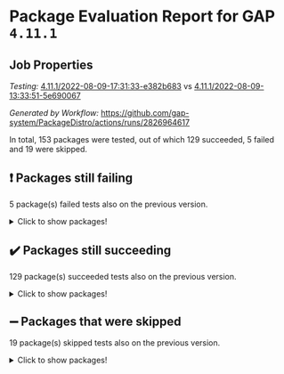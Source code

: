 # Package Evaluation Report for GAP `4.11.1`

## Job Properties

*Testing:* [4.11.1/2022-08-09-17:31:33-e382b683](https://github.com/gap-system/PackageDistro/blob/data/reports/4.11.1/2022-08-09-17:31:33-e382b683) vs [4.11.1/2022-08-09-13:33:51-5e690067](https://github.com/gap-system/PackageDistro/blob/data/reports/4.11.1/2022-08-09-13:33:51-5e690067)

*Generated by Workflow:* https://github.com/gap-system/PackageDistro/actions/runs/2826964617

In total, 153 packages were tested, out of which 129 succeeded, 5 failed and 19 were skipped.

## :exclamation: Packages still failing

5 package(s) failed tests also on the previous version.
<details><summary>Click to show packages!</summary>

- francy 1.2.4 [(failure)](https://github.com/gap-system/PackageDistro/runs/7751341852?check_suite_focus=true)
- hap 1.46 [(failure)](https://github.com/gap-system/PackageDistro/runs/7751343039?check_suite_focus=true)
- packagemanager 1.2 [(failure)](https://github.com/gap-system/PackageDistro/runs/7751347438?check_suite_focus=true)
- recog 1.3.2 [(failure)](https://github.com/gap-system/PackageDistro/runs/7751348907?check_suite_focus=true)
- semigroups 5.0.0 [(failure)](https://github.com/gap-system/PackageDistro/runs/7751349578?check_suite_focus=true)
</details>

## :heavy_check_mark: Packages still succeeding

129 package(s) succeeded tests also on the previous version.
<details><summary>Click to show packages!</summary>

- ace 5.5 [(success)](https://github.com/gap-system/PackageDistro/runs/7751336458?check_suite_focus=true)
- aclib 1.3.2 [(success)](https://github.com/gap-system/PackageDistro/runs/7751336635?check_suite_focus=true)
- agt 0.2 [(success)](https://github.com/gap-system/PackageDistro/runs/7751336790?check_suite_focus=true)
- alnuth 3.2.1 [(success)](https://github.com/gap-system/PackageDistro/runs/7751336905?check_suite_focus=true)
- anupq 3.2.6 [(success)](https://github.com/gap-system/PackageDistro/runs/7751337042?check_suite_focus=true)
- atlasrep 2.1.4 [(success)](https://github.com/gap-system/PackageDistro/runs/7751337229?check_suite_focus=true)
- autodoc 2022.07.10 [(success)](https://github.com/gap-system/PackageDistro/runs/7751337359?check_suite_focus=true)
- automata 1.15 [(success)](https://github.com/gap-system/PackageDistro/runs/7751337507?check_suite_focus=true)
- automgrp 1.3.2 [(success)](https://github.com/gap-system/PackageDistro/runs/7751337626?check_suite_focus=true)
- autpgrp 1.11 [(success)](https://github.com/gap-system/PackageDistro/runs/7751337751?check_suite_focus=true)
- cap 2022.07-01 [(success)](https://github.com/gap-system/PackageDistro/runs/7751337855?check_suite_focus=true)
- caratinterface 2.3.4 [(success)](https://github.com/gap-system/PackageDistro/runs/7751337954?check_suite_focus=true)
- cddinterface 2020.06.24 [(success)](https://github.com/gap-system/PackageDistro/runs/7751338042?check_suite_focus=true)
- circle 1.6.5 [(success)](https://github.com/gap-system/PackageDistro/runs/7751338153?check_suite_focus=true)
- classicpres 1.22 [(success)](https://github.com/gap-system/PackageDistro/runs/7751338245?check_suite_focus=true)
- cohomolo 1.6.10 [(success)](https://github.com/gap-system/PackageDistro/runs/7751338334?check_suite_focus=true)
- congruence 1.2.4 [(success)](https://github.com/gap-system/PackageDistro/runs/7751338480?check_suite_focus=true)
- corelg 1.56 [(success)](https://github.com/gap-system/PackageDistro/runs/7751338576?check_suite_focus=true)
- crime 1.6 [(success)](https://github.com/gap-system/PackageDistro/runs/7751338687?check_suite_focus=true)
- crisp 1.4.5 [(success)](https://github.com/gap-system/PackageDistro/runs/7751338813?check_suite_focus=true)
- crypting 0.10 [(success)](https://github.com/gap-system/PackageDistro/runs/7751338931?check_suite_focus=true)
- cryst 4.1.25 [(success)](https://github.com/gap-system/PackageDistro/runs/7751339047?check_suite_focus=true)
- crystcat 1.1.10 [(success)](https://github.com/gap-system/PackageDistro/runs/7751339161?check_suite_focus=true)
- ctbllib 1.3.4 [(success)](https://github.com/gap-system/PackageDistro/runs/7751339299?check_suite_focus=true)
- cubefree 1.19 [(success)](https://github.com/gap-system/PackageDistro/runs/7751339388?check_suite_focus=true)
- curlinterface 2.2.2 [(success)](https://github.com/gap-system/PackageDistro/runs/7751339474?check_suite_focus=true)
- cvec 2.7.6 [(success)](https://github.com/gap-system/PackageDistro/runs/7751339591?check_suite_focus=true)
- datastructures 0.2.7 [(success)](https://github.com/gap-system/PackageDistro/runs/7751339687?check_suite_focus=true)
- deepthought 1.0.5 [(success)](https://github.com/gap-system/PackageDistro/runs/7751339788?check_suite_focus=true)
- design 1.7 [(success)](https://github.com/gap-system/PackageDistro/runs/7751339928?check_suite_focus=true)
- difsets 2.3.1 [(success)](https://github.com/gap-system/PackageDistro/runs/7751340042?check_suite_focus=true)
- digraphs 1.5.3 [(success)](https://github.com/gap-system/PackageDistro/runs/7751340168?check_suite_focus=true)
- edim 1.3.5 [(success)](https://github.com/gap-system/PackageDistro/runs/7751340304?check_suite_focus=true)
- example 4.3.2 [(success)](https://github.com/gap-system/PackageDistro/runs/7751340478?check_suite_focus=true)
- factint 1.6.3 [(success)](https://github.com/gap-system/PackageDistro/runs/7751340685?check_suite_focus=true)
- ferret 1.0.8 [(success)](https://github.com/gap-system/PackageDistro/runs/7751340824?check_suite_focus=true)
- fga 1.4.0 [(success)](https://github.com/gap-system/PackageDistro/runs/7751341009?check_suite_focus=true)
- fining 1.5 [(success)](https://github.com/gap-system/PackageDistro/runs/7751341147?check_suite_focus=true)
- float 1.0.3 [(success)](https://github.com/gap-system/PackageDistro/runs/7751341254?check_suite_focus=true)
- format 1.4.3 [(success)](https://github.com/gap-system/PackageDistro/runs/7751341364?check_suite_focus=true)
- forms 1.2.8 [(success)](https://github.com/gap-system/PackageDistro/runs/7751341516?check_suite_focus=true)
- fplsa 1.2.5 [(success)](https://github.com/gap-system/PackageDistro/runs/7751341625?check_suite_focus=true)
- fr 2.4.9 [(success)](https://github.com/gap-system/PackageDistro/runs/7751341741?check_suite_focus=true)
- fwtree 1.3 [(success)](https://github.com/gap-system/PackageDistro/runs/7751341974?check_suite_focus=true)
- gbnp 1.0.5 [(success)](https://github.com/gap-system/PackageDistro/runs/7751342085?check_suite_focus=true)
- generalizedmorphismsforcap 2022.05-01 [(success)](https://github.com/gap-system/PackageDistro/runs/7751342185?check_suite_focus=true)
- genss 1.6.7 [(success)](https://github.com/gap-system/PackageDistro/runs/7751342300?check_suite_focus=true)
- gradedringforhomalg 2022.07-01 [(success)](https://github.com/gap-system/PackageDistro/runs/7751342389?check_suite_focus=true)
- grape 4.8.5 [(success)](https://github.com/gap-system/PackageDistro/runs/7751342523?check_suite_focus=true)
- groupoids 1.71 [(success)](https://github.com/gap-system/PackageDistro/runs/7751342611?check_suite_focus=true)
- grpconst 2.6.2 [(success)](https://github.com/gap-system/PackageDistro/runs/7751342715?check_suite_focus=true)
- guarana 0.96.3 [(success)](https://github.com/gap-system/PackageDistro/runs/7751342853?check_suite_focus=true)
- guava 3.16 [(success)](https://github.com/gap-system/PackageDistro/runs/7751342948?check_suite_focus=true)
- hapcryst 0.1.15 [(success)](https://github.com/gap-system/PackageDistro/runs/7751343133?check_suite_focus=true)
- hecke 1.5.3 [(success)](https://github.com/gap-system/PackageDistro/runs/7751343247?check_suite_focus=true)
- help 3.5 [(success)](https://github.com/gap-system/PackageDistro/runs/7751343343?check_suite_focus=true)
- idrel 2.44 [(success)](https://github.com/gap-system/PackageDistro/runs/7751343449?check_suite_focus=true)
- images 1.3.1 [(success)](https://github.com/gap-system/PackageDistro/runs/7751343557?check_suite_focus=true)
- intpic 0.3.0 [(success)](https://github.com/gap-system/PackageDistro/runs/7751343664?check_suite_focus=true)
- io 4.7.2 [(success)](https://github.com/gap-system/PackageDistro/runs/7751343768?check_suite_focus=true)
- irredsol 1.4.3 [(success)](https://github.com/gap-system/PackageDistro/runs/7751343873?check_suite_focus=true)
- json 2.1.0 [(success)](https://github.com/gap-system/PackageDistro/runs/7751344008?check_suite_focus=true)
- jupyterkernel 1.4.1 [(success)](https://github.com/gap-system/PackageDistro/runs/7751344185?check_suite_focus=true)
- jupyterviz 1.5.1 [(success)](https://github.com/gap-system/PackageDistro/runs/7751344303?check_suite_focus=true)
- kan 1.34 [(success)](https://github.com/gap-system/PackageDistro/runs/7751344433?check_suite_focus=true)
- kbmag 1.5.9 [(success)](https://github.com/gap-system/PackageDistro/runs/7751344612?check_suite_focus=true)
- laguna 3.9.5 [(success)](https://github.com/gap-system/PackageDistro/runs/7751344787?check_suite_focus=true)
- liealgdb 2.2.1 [(success)](https://github.com/gap-system/PackageDistro/runs/7751344970?check_suite_focus=true)
- liepring 2.7 [(success)](https://github.com/gap-system/PackageDistro/runs/7751345137?check_suite_focus=true)
- liering 2.4.2 [(success)](https://github.com/gap-system/PackageDistro/runs/7751345267?check_suite_focus=true)
- linearalgebraforcap 2022.06-03 [(success)](https://github.com/gap-system/PackageDistro/runs/7751345422?check_suite_focus=true)
- loops 3.4.2 [(success)](https://github.com/gap-system/PackageDistro/runs/7751345541?check_suite_focus=true)
- lpres 1.0.3 [(success)](https://github.com/gap-system/PackageDistro/runs/7751345672?check_suite_focus=true)
- majoranaalgebras 1.4 [(success)](https://github.com/gap-system/PackageDistro/runs/7751345786?check_suite_focus=true)
- mapclass 1.4.5 [(success)](https://github.com/gap-system/PackageDistro/runs/7751345889?check_suite_focus=true)
- matgrp 0.64 [(success)](https://github.com/gap-system/PackageDistro/runs/7751345994?check_suite_focus=true)
- modisom 2.5.3 [(success)](https://github.com/gap-system/PackageDistro/runs/7751346105?check_suite_focus=true)
- modulepresentationsforcap 2022.08-01 [(success)](https://github.com/gap-system/PackageDistro/runs/7751346251?check_suite_focus=true)
- monoidalcategories 2022.08-02 [(success)](https://github.com/gap-system/PackageDistro/runs/7751346374?check_suite_focus=true)
- nconvex 2020.11-04 [(success)](https://github.com/gap-system/PackageDistro/runs/7751346478?check_suite_focus=true)
- nilmat 1.4.2 [(success)](https://github.com/gap-system/PackageDistro/runs/7751346597?check_suite_focus=true)
- nock 1.5 [(success)](https://github.com/gap-system/PackageDistro/runs/7751346722?check_suite_focus=true)
- normalizinterface 1.3.4 [(success)](https://github.com/gap-system/PackageDistro/runs/7751346861?check_suite_focus=true)
- nq 2.5.8 [(success)](https://github.com/gap-system/PackageDistro/runs/7751346958?check_suite_focus=true)
- numericalsgps 1.3.1 [(success)](https://github.com/gap-system/PackageDistro/runs/7751347067?check_suite_focus=true)
- openmath 11.5.1 [(success)](https://github.com/gap-system/PackageDistro/runs/7751347201?check_suite_focus=true)
- orb 4.8.5 [(success)](https://github.com/gap-system/PackageDistro/runs/7751347329?check_suite_focus=true)
- patternclass 2.4.2 [(success)](https://github.com/gap-system/PackageDistro/runs/7751347535?check_suite_focus=true)
- permut 2.0.4 [(success)](https://github.com/gap-system/PackageDistro/runs/7751347618?check_suite_focus=true)
- polenta 1.3.10 [(success)](https://github.com/gap-system/PackageDistro/runs/7751347734?check_suite_focus=true)
- polymaking 0.8.6 [(success)](https://github.com/gap-system/PackageDistro/runs/7751347839?check_suite_focus=true)
- primgrp 3.4.2 [(success)](https://github.com/gap-system/PackageDistro/runs/7751347932?check_suite_focus=true)
- profiling 2.5.0 [(success)](https://github.com/gap-system/PackageDistro/runs/7751348036?check_suite_focus=true)
- qpa 1.34 [(success)](https://github.com/gap-system/PackageDistro/runs/7751348162?check_suite_focus=true)
- quagroup 1.8.3 [(success)](https://github.com/gap-system/PackageDistro/runs/7751348330?check_suite_focus=true)
- radiroot 2.9 [(success)](https://github.com/gap-system/PackageDistro/runs/7751348450?check_suite_focus=true)
- rcwa 4.7.0 [(success)](https://github.com/gap-system/PackageDistro/runs/7751348575?check_suite_focus=true)
- rds 1.8 [(success)](https://github.com/gap-system/PackageDistro/runs/7751348762?check_suite_focus=true)
- repndecomp 1.2.1 [(success)](https://github.com/gap-system/PackageDistro/runs/7751349047?check_suite_focus=true)
- repsn 3.1.0 [(success)](https://github.com/gap-system/PackageDistro/runs/7751349182?check_suite_focus=true)
- resclasses 4.7.3 [(success)](https://github.com/gap-system/PackageDistro/runs/7751349321?check_suite_focus=true)
- scscp 2.3.1 [(success)](https://github.com/gap-system/PackageDistro/runs/7751349446?check_suite_focus=true)
- sglppow 2.2 [(success)](https://github.com/gap-system/PackageDistro/runs/7751349700?check_suite_focus=true)
- sgpviz 0.999.5 [(success)](https://github.com/gap-system/PackageDistro/runs/7751349815?check_suite_focus=true)
- simpcomp 2.1.14 [(success)](https://github.com/gap-system/PackageDistro/runs/7751349944?check_suite_focus=true)
- singular 2020.12.18 [(success)](https://github.com/gap-system/PackageDistro/runs/7751350099?check_suite_focus=true)
- sla 1.5.3 [(success)](https://github.com/gap-system/PackageDistro/runs/7751350210?check_suite_focus=true)
- smallgrp 1.5 [(success)](https://github.com/gap-system/PackageDistro/runs/7751350350?check_suite_focus=true)
- smallsemi 0.6.13 [(success)](https://github.com/gap-system/PackageDistro/runs/7751350468?check_suite_focus=true)
- sonata 2.9.4 [(success)](https://github.com/gap-system/PackageDistro/runs/7751350566?check_suite_focus=true)
- sophus 1.27 [(success)](https://github.com/gap-system/PackageDistro/runs/7751350677?check_suite_focus=true)
- spinsym 1.5.2 [(success)](https://github.com/gap-system/PackageDistro/runs/7751350796?check_suite_focus=true)
- symbcompcc 1.3.2 [(success)](https://github.com/gap-system/PackageDistro/runs/7751350897?check_suite_focus=true)
- thelma 1.3 [(success)](https://github.com/gap-system/PackageDistro/runs/7751351020?check_suite_focus=true)
- tomlib 1.2.9 [(success)](https://github.com/gap-system/PackageDistro/runs/7751351117?check_suite_focus=true)
- toric 1.9.5 [(success)](https://github.com/gap-system/PackageDistro/runs/7751351206?check_suite_focus=true)
- toricvarieties 2022.07.13 [(success)](https://github.com/gap-system/PackageDistro/runs/7751351299?check_suite_focus=true)
- transgrp 3.6.3 [(success)](https://github.com/gap-system/PackageDistro/runs/7751351386?check_suite_focus=true)
- ugaly 4.0.3 [(success)](https://github.com/gap-system/PackageDistro/runs/7751351486?check_suite_focus=true)
- unipot 1.5 [(success)](https://github.com/gap-system/PackageDistro/runs/7751351585?check_suite_focus=true)
- unitlib 4.1.0 [(success)](https://github.com/gap-system/PackageDistro/runs/7751351715?check_suite_focus=true)
- utils 0.76 [(success)](https://github.com/gap-system/PackageDistro/runs/7751351845?check_suite_focus=true)
- uuid 0.7 [(success)](https://github.com/gap-system/PackageDistro/runs/7751351935?check_suite_focus=true)
- walrus 0.9991 [(success)](https://github.com/gap-system/PackageDistro/runs/7751352046?check_suite_focus=true)
- wedderga 4.10.2 [(success)](https://github.com/gap-system/PackageDistro/runs/7751352179?check_suite_focus=true)
- xmod 2.88 [(success)](https://github.com/gap-system/PackageDistro/runs/7751352439?check_suite_focus=true)
- xmodalg 1.22 [(success)](https://github.com/gap-system/PackageDistro/runs/7751352588?check_suite_focus=true)
- yangbaxter 0.10.0 [(success)](https://github.com/gap-system/PackageDistro/runs/7751352754?check_suite_focus=true)
- zeromqinterface 0.14 [(success)](https://github.com/gap-system/PackageDistro/runs/7751352983?check_suite_focus=true)
</details>

## :heavy_minus_sign: Packages that were skipped

19 package(s) skipped tests also on the previous version.
<details><summary>Click to show packages!</summary>

- 4ti2interface 2022.03-01 [(skipped)](https://github.com/gap-system/PackageDistro/runs/7751170803?check_suite_focus=true)
- browse 1.8.14 [(skipped)](https://github.com/gap-system/PackageDistro/runs/7751170803?check_suite_focus=true)
- examplesforhomalg 2022.03-01 [(skipped)](https://github.com/gap-system/PackageDistro/runs/7751170803?check_suite_focus=true)
- gapdoc 1.6.5 [(skipped)](https://github.com/gap-system/PackageDistro/runs/7751170803?check_suite_focus=true)
- gauss 2022.03-01 [(skipped)](https://github.com/gap-system/PackageDistro/runs/7751170803?check_suite_focus=true)
- gaussforhomalg 2022.03-01 [(skipped)](https://github.com/gap-system/PackageDistro/runs/7751170803?check_suite_focus=true)
- gradedmodules 2022.03-01 [(skipped)](https://github.com/gap-system/PackageDistro/runs/7751170803?check_suite_focus=true)
- homalg 2022.03-01 [(skipped)](https://github.com/gap-system/PackageDistro/runs/7751170803?check_suite_focus=true)
- homalgtocas 2022.07-01 [(skipped)](https://github.com/gap-system/PackageDistro/runs/7751170803?check_suite_focus=true)
- io_forhomalg 2022.03-01 [(skipped)](https://github.com/gap-system/PackageDistro/runs/7751170803?check_suite_focus=true)
- itc 1.5.1 [(skipped)](https://github.com/gap-system/PackageDistro/runs/7751170803?check_suite_focus=true)
- localizeringforhomalg 2022.03-01 [(skipped)](https://github.com/gap-system/PackageDistro/runs/7751170803?check_suite_focus=true)
- matricesforhomalg 2022.06-01 [(skipped)](https://github.com/gap-system/PackageDistro/runs/7751170803?check_suite_focus=true)
- modules 2022.03-01 [(skipped)](https://github.com/gap-system/PackageDistro/runs/7751170803?check_suite_focus=true)
- polycyclic 2.16 [(skipped)](https://github.com/gap-system/PackageDistro/runs/7751170803?check_suite_focus=true)
- ringsforhomalg 2022.07-01 [(skipped)](https://github.com/gap-system/PackageDistro/runs/7751170803?check_suite_focus=true)
- sco 2022.03-01 [(skipped)](https://github.com/gap-system/PackageDistro/runs/7751170803?check_suite_focus=true)
- toolsforhomalg 2022.05-01 [(skipped)](https://github.com/gap-system/PackageDistro/runs/7751170803?check_suite_focus=true)
- xgap 4.31 [(skipped)](https://github.com/gap-system/PackageDistro/runs/7751170803?check_suite_focus=true)
</details>

